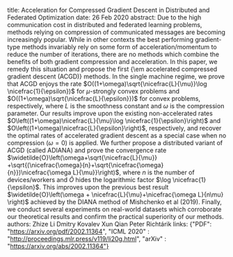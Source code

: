 title: Acceleration for Compressed Gradient Descent in Distributed and Federated Optimization
date: 26 Feb 2020
abstract: Due to the high communication cost in distributed and federated learning problems, methods relying on compression of communicated messages are becoming increasingly popular. While in other contexts the best performing gradient-type  methods invariably rely on some form of acceleration/momentum to reduce the number of iterations, there are no methods which combine the benefits of both  gradient compression and acceleration. In this paper, we remedy this situation and propose the first {\em accelerated compressed gradient descent (ACGD)} methods. In the single machine regime, we prove that ACGD enjoys the rate $O((1+\omega)\sqrt{\nicefrac{L}{\mu}}\log \nicefrac{1}{\epsilon})$ for $\mu$-strongly convex problems and $O((1+\omega)\sqrt{\nicefrac{L}{\epsilon}})$ for convex problems, respectively, where $L$ is the smoothness constant and $\omega$ is the compression parameter. Our results improve upon the existing non-accelerated rates $O\left((1+\omega)\nicefrac{L}{\mu}\log \nicefrac{1}{\epsilon}\right)$ and $O\left((1+\omega)\nicefrac{L}{\epsilon}\right)$, respectively, and recover the optimal rates of accelerated gradient descent as a special case when no compression ($\omega=0$) is applied. We further propose a distributed variant  of ACGD (called ADIANA) and prove the convergence rate $\widetilde{O}\left(\omega+\sqrt{\nicefrac{L}{\mu}} +\sqrt{(\nicefrac{\omega}{n}+\sqrt{\nicefrac{\omega}{n}})\nicefrac{\omega L}{\mu}}\right)$, where $n$ is the number of devices/workers and $\widetilde{O}$ hides the logarithmic factor $\log \nicefrac{1}{\epsilon}$. This improves upon the previous best result $\widetilde{O}\left(\omega + \nicefrac{L}{\mu}+\nicefrac{\omega L}{n\mu} \right)$ achieved by the DIANA method of Mishchenko et al (2019). Finally, we conduct several experiments on real-world datasets which corroborate  our theoretical results and confirm the practical superiority of our methods.
authors: Zhize Li
        Dmitry Kovalev
        Xun Qian
        Peter Richtárik
links: {"PDF": "https://arxiv.org/pdf/2002.11364", "ICML 2020" : "http://proceedings.mlr.press/v119/li20g.html", "arXiv" : "https://arxiv.org/abs/2002.11364"}